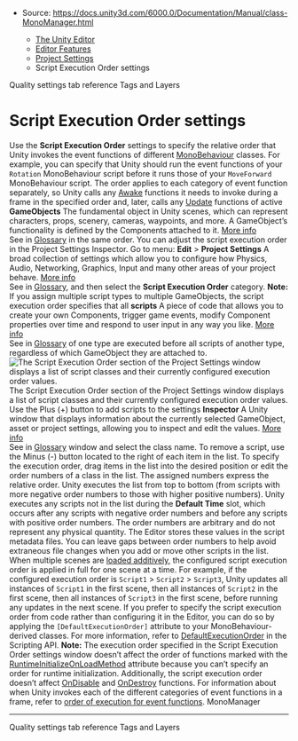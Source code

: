 * Source: https://docs.unity3d.com/6000.0/Documentation/Manual/class-MonoManager.html

  * [The Unity Editor](https://docs.unity3d.com/6000.0/Documentation/Manual/unity-editor.html)
  * [Editor Features](https://docs.unity3d.com/6000.0/Documentation/Manual/EditorFeatures.html)
  * [Project Settings](https://docs.unity3d.com/6000.0/Documentation/Manual/comp-ManagerGroup.html)
  * Script Execution Order settings


[](https://docs.unity3d.com/6000.0/Documentation/Manual/class-QualitySettings.html)
Quality settings tab reference
[](https://docs.unity3d.com/6000.0/Documentation/Manual/class-TagManager.html)
Tags and Layers
# Script Execution Order settings
Use the **Script Execution Order** settings to specify the relative order that Unity invokes the event functions of different [MonoBehaviour](https://docs.unity3d.com/6000.0/Documentation/ScriptReference/MonoBehaviour.html) classes. For example, you can specify that Unity should run the event functions of your `Rotation` MonoBehaviour script before it runs those of your `MoveForward` MonoBehaviour script. 
The order applies to each category of event function separately, so Unity calls any [Awake](https://docs.unity3d.com/6000.0/Documentation/ScriptReference/MonoBehaviour.Awake.html) functions it needs to invoke during a frame in the specified order and, later, calls any [Update](https://docs.unity3d.com/6000.0/Documentation/ScriptReference/MonoBehaviour.Update.html) functions of active **GameObjects** The fundamental object in Unity scenes, which can represent characters, props, scenery, cameras, waypoints, and more. A GameObject’s functionality is defined by the Components attached to it. [More info](https://docs.unity3d.com/6000.0/Documentation/Manual/class-GameObject.html)  
See in [Glossary](https://docs.unity3d.com/6000.0/Documentation/Manual/Glossary.html#GameObject) in the same order.
You can adjust the script execution order in the Project Settings Inspector. Go to menu: **Edit** > **Project Settings** A broad collection of settings which allow you to configure how Physics, Audio, Networking, Graphics, Input and many other areas of your project behave. [More info](https://docs.unity3d.com/6000.0/Documentation/Manual/comp-ManagerGroup.html)  
See in [Glossary](https://docs.unity3d.com/6000.0/Documentation/Manual/Glossary.html#ProjectSettings), and then select the **Script Execution Order** category.
**Note:** If you assign multiple script types to multiple GameObjects, the script execution order specifies that all **scripts** A piece of code that allows you to create your own Components, trigger game events, modify Component properties over time and respond to user input in any way you like. [More info](https://docs.unity3d.com/6000.0/Documentation/Manual/creating-scripts.html)  
See in [Glossary](https://docs.unity3d.com/6000.0/Documentation/Manual/Glossary.html#Scripts) of one type are executed before all scripts of another type, regardless of which GameObject they are attached to.
![The Script Execution Order section of the Project Settings window displays a list of script classes and their currently configured execution order values.](https://docs.unity3d.com/6000.0/Documentation/uploads/Main/ScriptExecSet.png) The Script Execution Order section of the Project Settings window displays a list of script classes and their currently configured execution order values.
Use the Plus (+) button to add scripts to the settings **Inspector** A Unity window that displays information about the currently selected GameObject, asset or project settings, allowing you to inspect and edit the values. [More info](https://docs.unity3d.com/6000.0/Documentation/Manual/UsingTheInspector.html)  
See in [Glossary](https://docs.unity3d.com/6000.0/Documentation/Manual/Glossary.html#Inspector) window and select the class name. To remove a script, use the Minus (-) button located to the right of each item in the list.
To specify the execution order, drag items in the list into the desired position or edit the order numbers of a class in the list. The assigned numbers express the relative order. Unity executes the list from top to bottom (from scripts with more negative order numbers to those with higher positive numbers). Unity executes any scripts not in the list during the **Default Time** slot, which occurs after any scripts with negative order numbers and before any scripts with positive order numbers.
The order numbers are arbitrary and do not represent any physical quantity. The Editor stores these values in the script metadata files. You can leave gaps between order numbers to help avoid extraneous file changes when you add or move other scripts in the list.
When multiple scenes are [loaded additively](https://docs.unity3d.com/6000.0/Documentation/ScriptReference/SceneManagement.LoadSceneMode.Additive.html), the configured script execution order is applied in full for one scene at a time. For example, if the configured execution order is `Script1` > `Script2` > `Script3`, Unity updates all instances of `Script1` in the first scene, then all instances of `Script2` in the first scene, then all instances of `Script3` in the first scene, before running any updates in the next scene.
If you prefer to specify the script execution order from code rather than configuring it in the Editor, you can do so by applying the `[DefaultExecutionOrder]` attribute to your MonoBehaviour-derived classes. For more information, refer to [DefaultExecutionOrder](https://docs.unity3d.com/6000.0/Documentation/ScriptReference/DefaultExecutionOrder.html) in the Scripting API. 
**Note:** The execution order specified in the Script Execution Order settings window doesn’t affect the order of functions marked with the [RuntimeInitializeOnLoadMethod](https://docs.unity3d.com/6000.0/Documentation/ScriptReference/RuntimeInitializeOnLoadMethodAttribute.html) attribute because you can’t specify an order for runtime initialization. Additionally, the script execution order doesn’t affect [OnDisable](https://docs.unity3d.com/6000.0/Documentation/ScriptReference/MonoBehaviour.OnDisable.html) and [OnDestroy](https://docs.unity3d.com/6000.0/Documentation/ScriptReference/MonoBehaviour.OnDestroy.html) functions.
For information about when Unity invokes each of the different categories of event functions in a frame, refer to [order of execution for event functions](https://docs.unity3d.com/6000.0/Documentation/Manual/execution-order.html).
MonoManager
* * *
[](https://docs.unity3d.com/6000.0/Documentation/Manual/class-QualitySettings.html)
Quality settings tab reference
[](https://docs.unity3d.com/6000.0/Documentation/Manual/class-TagManager.html)
Tags and Layers
